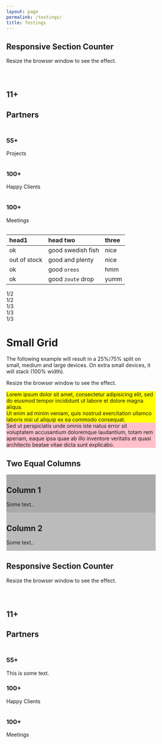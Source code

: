 ```yaml
---
layout: page
permalink: /testings/
title: Testings
---
```


<html>
<head>
<meta name="viewport" content="width=device-width, initial-scale=1">
<link rel="stylesheet" href="https://cdnjs.cloudflare.com/ajax/libs/font-awesome/4.7.0/css/font-awesome.min.css">
<style>
* {
  box-sizing: border-box;
}

body {
  
}

/* Float four columns side by side */
.column {
  float: left;
  width: 25%;
  padding: 0 5px;
}

.row {margin: 0 5px;}

/* Clear floats after the columns */
.row:after {
  content: "";
  display: table;
  clear: both;
}

/* Responsive columns */
@media screen and (max-width: 600px) {
  .column {
    width: 100%;
    display: block;
    margin-bottom: 15px;
  }
}

/* Style the counter cards */
.card {
  box-shadow: 0 4px 8px 0 rgba(0, 0, 0, 0.2);
  padding: 14px;
  text-align: center;
  background-color: #444;
  color: white;
}

.fa 
</style>
</head>
<body>

<h2>Responsive Section Counter</h2>
<p>Resize the browser window to see the effect.</p>
<br>

<div class="row">
  <div class="column">
    <div class="card">
      <h1><i class="fa fa-trophy"></i></h1>
      <h2>11+</h2>
      <h2>Partners</h2>
    </div>
  </div>

  <div class="column">
    <div class="card">
      <h2><i class="fa fa-check"></i></h2>
      <h3>55+</h3>
      <p>Projects</p>
    </div>
  </div>
  
  <div class="column">
    <div class="card">
      <p><i class="fa fa-smile-o"></i></p>
      <h3>100+</h3>
      <p>Happy Clients</p>
    </div>
  </div>
  
  <div class="column">
    <div class="card">
      <p><i class="fa fa-coffee"></i></p>
      <h3>100+</h3>
      <p>Meetings</p>
    </div>
  </div>
</div>

| head1        | 					head two          | three |
|:-------------|					:------------------|:------|
| ok           | 					good swedish fish | nice  |
| out of stock |					good and plenty   | nice  |
| ok           | 					good `oreos`      | hmm   |
| ok           | 					good `zoute` drop | yumm  |

</body>
</html>



<div class="container">
  <div class="row">
    <div class="col">
      1/2
    </div>
    <div class="col">
      1/2
    </div>
  </div>
  <div class="row">
    <div class="col">
      1/3
    </div>
    <div class="col">
      1/3
    </div>
    <div class="col">
      1/3
    </div>
  </div>
</div>











<!DOCTYPE html>
<html lang="en">
<head>
  <title>Bootstrap Example</title>
  <meta charset="utf-8">
  <meta name="viewport" content="width=device-width, initial-scale=1">
  <link rel="stylesheet" href="https://maxcdn.bootstrapcdn.com/bootstrap/3.4.0/css/bootstrap.min.css">
  <script src="https://ajax.googleapis.com/ajax/libs/jquery/3.3.1/jquery.min.js"></script>
  <script src="https://maxcdn.bootstrapcdn.com/bootstrap/3.4.0/js/bootstrap.min.js"></script>
</head>
<body>

<div class="container-fluid">
  <h1>Small Grid</h1>
  <p>The following example will result in a 25%/75% split on small, medium and large devices. On extra small devices, it will stack (100% width).</p>
  <p>Resize the browser window to see the effect.</p>
  <div class="row">
    <div class="col-sm-3" style="background-color:yellow;">
      Lorem ipsum dolor sit amet, consectetur adipisicing elit, sed do eiusmod tempor incididunt ut labore et dolore magna aliqua.<br>
      Ut enim ad minim veniam, quis nostrud exercitation ullamco laboris nisi ut aliquip ex ea commodo consequat.
    </div>
    <div class="col-sm-9" style="background-color:pink;">
      Sed ut perspiciatis unde omnis iste natus error sit voluptatem accusantium doloremque laudantium, totam rem aperiam, eaque ipsa quae ab illo inventore veritatis et quasi architecto beatae vitae dicta sunt explicabo.
    </div>
  </div>
</div>

</body>
</html>





<!DOCTYPE html>
<html>
<head>
<meta name="viewport" content="width=device-width, initial-scale=1">
<style>
* {
  box-sizing: border-box;
}

.row {
  display: flex;
}

/* Create two equal columns that sits next to each other */
.column {
  flex: 80%;
  padding: 10px;
  height: 300px; /* Should be removed. Only for demonstration */
}
</style>
</head>
<body>

<h2>Two Equal Columns</h2>

<div class="row">
  <div class="column" style="background-color:#aaa;">
    <h2>Column 1</h2>
    <p>Some text..</p>
  </div>
  <div class="column" style="background-color:#bbb;">
    <h2>Column 2</h2>
    <p>Some text..</p>
  </div>
</div>

</body>
</html>



<html>
<head>
<meta name="viewport" content="width=device-width, initial-scale=1">
<link rel="stylesheet" href="https://cdnjs.cloudflare.com/ajax/libs/font-awesome/4.7.0/css/font-awesome.min.css">
<style>
* {
  box-sizing: border-box;
}

body {
  
}

/* Float four columns side by side */
.column {
  float: left;
  width: 25%;
  padding: 0 5px;
}

.row {margin: 0 5px;}

/* Clear floats after the columns */
.row:after {
  content: "";
  display: table;
  clear: both;
}

/* Responsive columns */
@media screen and (max-width: 600px) {
  .column {
    width: 100%;
    display: block;
    margin-bottom: 15px;
  }
}

/* Style the counter cards */
.card {
  box-shadow: 0 4px 8px 0 rgba(0, 0, 0, 0.2);
  padding: 14px;
  text-align: center;
  background-color: #444;
  color: white;
}


div.a {
  font-size: 15px;
}

div.b {
  font-size: large;
}

div.c {
  font-size: 150%;
}

</style>
</head>
<body>

<h2>Responsive Section Counter</h2>
<p>Resize the browser window to see the effect.</p>
<br>

<div class="row">
  <div class="column">
    <div class="card">
      <h1><i class="fa fa-trophy"></i></h1>
      <h2>11+</h2>
      <h2>Partners</h2>
    </div>
  </div>

  <div class="column">
    <div class="card">
      <h2><i class="fa fa-check"></i></h2>
      <h3>55+</h3>
      <div class="a">This is some text.</div>
    </div>
  </div>
  
  <div class="column">
    <div class="card">
      <p><i class="fa fa-smile-o"></i></p>
      <h3>100+</h3>
      <p>Happy Clients</p>
    </div>
  </div>
  
  <div class="column">
    <div class="card">
      <div class="c"><i class="fa fa-coffee"></i></div>
      <h3>100+</h3>
      <p>Meetings</p>
    </div>
  </div>
</div>

</body>
</html>

